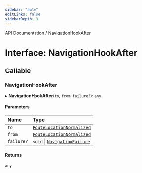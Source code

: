 ```yaml
---
sidebar: "auto"
editLinks: false
sidebarDepth: 3
---
```


[API Documentation](../index.md) / NavigationHookAfter

# Interface: NavigationHookAfter

## Callable

### NavigationHookAfter

▸ **NavigationHookAfter**(`to`, `from`, `failure?`): `any`

#### Parameters

| Name | Type |
| :------ | :------ |
| `to` | [`RouteLocationNormalized`](RouteLocationNormalized.md) |
| `from` | [`RouteLocationNormalized`](RouteLocationNormalized.md) |
| `failure?` | `void` \| [`NavigationFailure`](NavigationFailure.md) |

#### Returns

`any`
